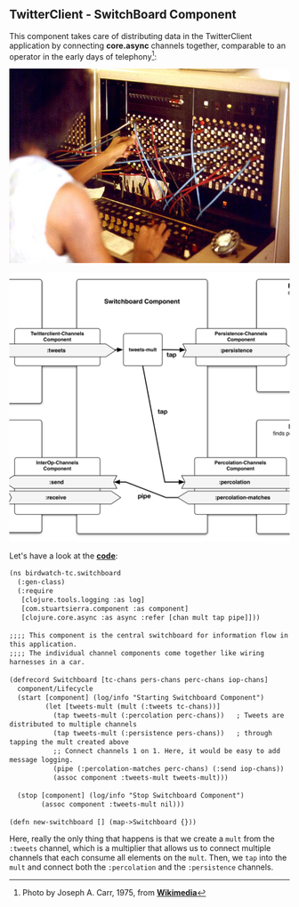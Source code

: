 ## TwitterClient - SwitchBoard Component

This component takes care of distributing data in the TwitterClient application by connecting **core.async** channels together, comparable to an operator in the early days of telephony[^sb-image]:

![telephony switchboard](images/JT_Switchboard_770x540.jpg)

[^sb-image]: Photo by Joseph A. Carr, 1975, from **[Wikimedia](http://commons.wikimedia.org/wiki/File:JT_Switchboard_770x540.jpg)**

![Switchboard Component](images/tc_switchboard.png)

Let's have a look at the **[code](https://github.com/matthiasn/BirdWatch/blob/43a9c09493257b9c9b5e9e5644df5f67085feb84/Clojure-Websockets/TwitterClient/src/clj/birdwatch_tc/switchboard.clj)**:

~~~
(ns birdwatch-tc.switchboard
  (:gen-class)
  (:require
   [clojure.tools.logging :as log]
   [com.stuartsierra.component :as component]
   [clojure.core.async :as async :refer [chan mult tap pipe]]))

;;;; This component is the central switchboard for information flow in this application.
;;;; The individual channel components come together like wiring harnesses in a car.

(defrecord Switchboard [tc-chans pers-chans perc-chans iop-chans]
  component/Lifecycle
  (start [component] (log/info "Starting Switchboard Component")
         (let [tweets-mult (mult (:tweets tc-chans))]
           (tap tweets-mult (:percolation perc-chans))   ; Tweets are distributed to multiple channels
           (tap tweets-mult (:persistence pers-chans))   ; through tapping the mult created above
           ;; Connect channels 1 on 1. Here, it would be easy to add message logging.
           (pipe (:percolation-matches perc-chans) (:send iop-chans))
           (assoc component :tweets-mult tweets-mult)))

  (stop [component] (log/info "Stop Switchboard Component")
        (assoc component :tweets-mult nil)))

(defn new-switchboard [] (map->Switchboard {}))
~~~

Here, really the only thing that happens is that we create a ````mult```` from the ````:tweets```` channel, which is a multiplier that allows us to connect multiple channels that each consume all elements on the ````mult````. Then, we ````tap```` into the ````mult```` and connect both the ````:percolation```` and the ````:persistence```` channels.

